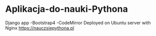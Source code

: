 # Aplikacja-do-nauki-Pythona
Django app
-Bootstrap4
-CodeMirror
Deployed on Ubuntu server with Nginx
https://nauczsiepythona.pl


